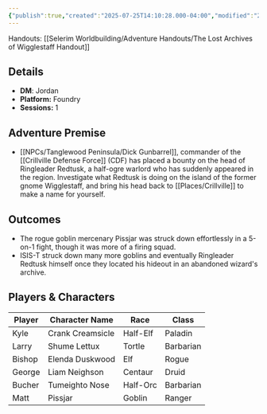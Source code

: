 ```yaml
---
{"publish":true,"created":"2025-07-25T14:10:28.000-04:00","modified":"2025-10-09T16:57:07.365-04:00","published":"2025-10-09T16:57:07.365-04:00","cssclasses":"","DM":"Jordan","Players":["Kyle","Larry","Bishop","George","Bucher","Matt"],"Platform":"Foundry","Sessions":1,"Start Date":"2024-05-02"}
---
```


Handouts:
[[Selerim Worldbuilding/Adventure Handouts/The Lost Archives of Wigglestaff Handout]]

## Details
- **DM**: Jordan
- **Platform:** Foundry
- **Sessions:** 1

## Adventure Premise
- [[NPCs/Tanglewood Peninsula/Dick Gunbarrel]], commander of the [[Crillville Defense Force]] (CDF) has placed a bounty on the head of Ringleader Redtusk, a half-ogre warlord who has suddenly appeared in the region. Investigate what Redtusk is doing on the island of the former gnome Wigglestaff, and bring his head back to [[Places/Crillville]] to make a name for yourself.

## Outcomes
- The rogue goblin mercenary Pissjar was struck down effortlessly in a 5-on-1 fight, though it was more of a firing squad.
- ISIS-T struck down many more goblins and eventually Ringleader Redtusk himself once they located his hideout in an abandoned wizard's archive.

## Players & Characters
| Player              | Character Name   | Race     | Class     |
| ------------------- | ---------------- | -------- | --------- |
| Kyle | Crank Creamsicle | Half-Elf | Paladin   |
| Larry | Shume Lettux     | Tortle   | Barbarian |
| Bishop | Elenda Duskwood  | Elf      | Rogue     |
| George | Liam Neighson    | Centaur  | Druid     |
| Bucher | Tumeighto Nose   | Half-Orc | Barbarian |
| Matt | Pissjar          | Goblin   | Ranger    |
